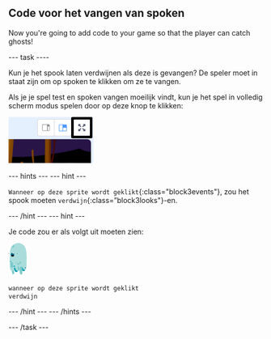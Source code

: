 ## Code voor het vangen van spoken

Now you're going to add code to your game so that the player can catch ghosts!

\--- task \----

Kun je het spook laten verdwijnen als deze is gevangen? De speler moet in staat zijn om op spoken te klikken om ze te vangen.

Als je je spel test en spoken vangen moeilijk vindt, kun je het spel in volledig scherm modus spelen door op deze knop te klikken:

![screenshot](images/ghost-fullscreen-annotated.png)

\--- hints \--- \--- hint \---

`Wanneer op deze sprite wordt geklikt`{:class="block3events"}, zou het spook moeten `verdwijn`{:class=”block3looks"}-en.

\--- /hint \--- \--- hint \---

Je code zou er als volgt uit moeten zien:

![spook-sprite](images/ghost-sprite.png)

```blocks3
wanneer op deze sprite wordt geklikt
verdwijn
```

\--- /hint \--- \--- /hints \---

\--- /task \---